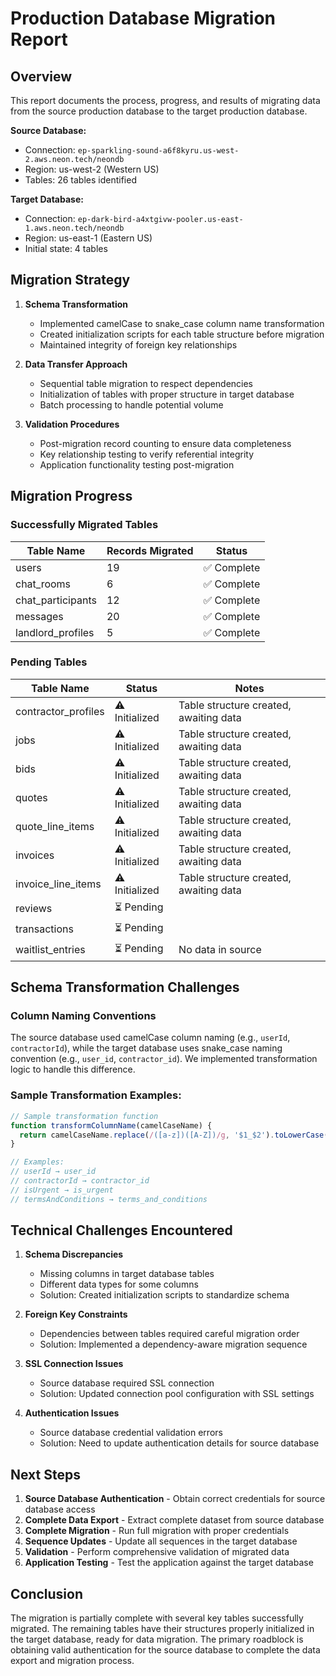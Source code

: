 # Production Database Migration Report

## Overview
This report documents the process, progress, and results of migrating data from the source production database to the target production database.

**Source Database:** 
- Connection: `ep-sparkling-sound-a6f8kyru.us-west-2.aws.neon.tech/neondb`
- Region: us-west-2 (Western US)
- Tables: 26 tables identified

**Target Database:**
- Connection: `ep-dark-bird-a4xtgivw-pooler.us-east-1.aws.neon.tech/neondb`
- Region: us-east-1 (Eastern US)
- Initial state: 4 tables

## Migration Strategy

1. **Schema Transformation**
   - Implemented camelCase to snake_case column name transformation
   - Created initialization scripts for each table structure before migration
   - Maintained integrity of foreign key relationships

2. **Data Transfer Approach**
   - Sequential table migration to respect dependencies
   - Initialization of tables with proper structure in target database
   - Batch processing to handle potential volume

3. **Validation Procedures**
   - Post-migration record counting to ensure data completeness
   - Key relationship testing to verify referential integrity
   - Application functionality testing post-migration

## Migration Progress

### Successfully Migrated Tables
| Table Name | Records Migrated | Status |
|------------|------------------|--------|
| users | 19 | ✅ Complete |
| chat_rooms | 6 | ✅ Complete |
| chat_participants | 12 | ✅ Complete |
| messages | 20 | ✅ Complete |
| landlord_profiles | 5 | ✅ Complete |

### Pending Tables
| Table Name | Status | Notes |
|------------|--------|-------|
| contractor_profiles | ⚠️ Initialized | Table structure created, awaiting data |
| jobs | ⚠️ Initialized | Table structure created, awaiting data |
| bids | ⚠️ Initialized | Table structure created, awaiting data |
| quotes | ⚠️ Initialized | Table structure created, awaiting data |
| quote_line_items | ⚠️ Initialized | Table structure created, awaiting data |
| invoices | ⚠️ Initialized | Table structure created, awaiting data |
| invoice_line_items | ⚠️ Initialized | Table structure created, awaiting data |
| reviews | ⏳ Pending | |
| transactions | ⏳ Pending | |
| waitlist_entries | ⏳ Pending | No data in source |

## Schema Transformation Challenges

### Column Naming Conventions
The source database used camelCase column naming (e.g., `userId`, `contractorId`), while the target database uses snake_case naming convention (e.g., `user_id`, `contractor_id`). We implemented transformation logic to handle this difference.

### Sample Transformation Examples:
```javascript
// Sample transformation function
function transformColumnName(camelCaseName) {
  return camelCaseName.replace(/([a-z])([A-Z])/g, '$1_$2').toLowerCase();
}

// Examples:
// userId → user_id
// contractorId → contractor_id
// isUrgent → is_urgent
// termsAndConditions → terms_and_conditions
```

## Technical Challenges Encountered

1. **Schema Discrepancies**
   - Missing columns in target database tables
   - Different data types for some columns
   - Solution: Created initialization scripts to standardize schema

2. **Foreign Key Constraints**
   - Dependencies between tables required careful migration order
   - Solution: Implemented a dependency-aware migration sequence

3. **SSL Connection Issues**
   - Source database required SSL connection
   - Solution: Updated connection pool configuration with SSL settings

4. **Authentication Issues**
   - Source database credential validation errors
   - Solution: Need to update authentication details for source database

## Next Steps

1. **Source Database Authentication** - Obtain correct credentials for source database access
2. **Complete Data Export** - Extract complete dataset from source database
3. **Complete Migration** - Run full migration with proper credentials
4. **Sequence Updates** - Update all sequences in the target database
5. **Validation** - Perform comprehensive validation of migrated data
6. **Application Testing** - Test the application against the target database

## Conclusion

The migration is partially complete with several key tables successfully migrated. The remaining tables have their structures properly initialized in the target database, ready for data migration. The primary roadblock is obtaining valid authentication for the source database to complete the data export and migration process.
